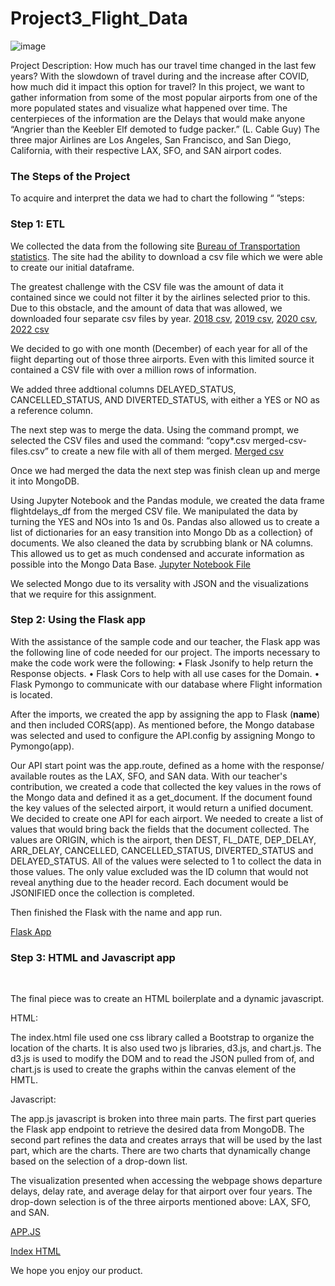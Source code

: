 # Project3_Flight_Data

![image](https://github.com/jrfloza12/GroupProject3/assets/122821004/ef7fe1a2-41ec-41f4-8198-053ddd448274)




Project Description: 
How much has our travel time changed in the last few years?
With the slowdown of travel during and the increase after COVID, how much did it impact this option for travel?
In this project, we want to gather information from some of the most popular airports from one of the more populated states and visualize what happened over time.
The centerpieces of the information are the Delays that would make anyone “Angrier than the Keebler Elf demoted to fudge packer.” (L. Cable Guy)
The three major Airlines are Los Angeles, San Francisco, and San Diego, California, with their respective LAX, SFO, and SAN airport codes.


### The Steps of the Project
To acquire and interpret the data we had to chart the following “ ”steps:

### Step 1: ETL
We collected the data from the following site <a href="https://data.bts.gov/" target="_blank">Bureau of Transportation statistics</a>. The site had the ability to download a csv file which we were able to create our initial  dataframe.

The greatest challenge with the CSV file was the amount of data it contained since we could not filter it by the airlines selected prior to this. Due to this obstacle, and the amount of data that was allowed, we downloaded four separate csv files by year.  [2018 csv](T_ONTIME_MARKETING_2018.csv), [2019 csv](T_ONTIME_MARKETING_2019.csv), [2020 csv](T_ONTIME_MARKETING_2020.csv), [2022 csv](T_ONTIME_MARKETING_2022.csv) 

We decided to go with one month (December) of each year for all of the fiight departing out of those three airports. Even with this limited source it contained a CSV file with over a million rows of information. 

We added three addtional columns DELAYED_STATUS, CANCELLED_STATUS, AND DIVERTED_STATUS, with either a YES or NO as a reference column.

The next step was to merge the data. Using the command prompt, we selected the CSV files and used the command: “copy*.csv merged-csv-files.csv” to create a new file with all of them merged.  [Merged csv](merged-csv-files-edited.csv)

Once we had merged the data the next step was finish clean up and merge it into MongoDB.

Using Jupyter Notebook and the Pandas module, we created the data frame flightdelays_df from the merged CSV file. We manipulated the data by turning the YES and NOs into 1s and 0s. Pandas also allowed us to create a list of dictionaries for an easy transition into Mongo Db as a collection} of documents. We also cleaned the data by scrubbing blank or NA columns. This allowed us to get as much condensed and accurate information as possible into the Mongo Data Base. [Jupyter Notebook File](Project3ETL.ipynb)

We selected Mongo due to its versality with JSON and the visualizations that we require for this assignment.


### Step 2: Using the Flask app

With the assistance of the sample code and our teacher, the Flask app was the following line of code needed for our project. 
The imports necessary to make the code work were the following:
• Flask Jsonify to help return the Response objects.
• Flask Cors to help with all use cases for the Domain.
• Flask Pymongo to communicate with our database where Flight information is located.

After the imports, we created the app by assigning the app to Flask (__name__) and then included CORS(app).
As mentioned before, the Mongo database was selected and used to configure the API.config by assigning Mongo to Pymongo(app).

Our API start point was the app.route, defined as a home with the response/ available routes as the LAX, SFO, and SAN data.
With our teacher's contribution, we created a code that collected the key values in the rows of the Mongo data and defined it as a get_document.
If the document found the key values of the selected airport, it would return a unified document. We decided to create one API for each airport. We needed to create a list of values that would bring back the fields that the document collected. The values are ORIGIN, which is the airport, then DEST, FL_DATE, DEP_DELAY, ARR_DELAY, CANCELLED, CANCELLED_STATUS, DIVERTED_STATUS and DELAYED_STATUS. All of the values were selected to 1 to collect the data in those values. The only value excluded was the ID column that would not reveal anything due to the header record.
Each document would be JSONIFIED once the collection is completed.


Then finished the Flask with the name and app run.

[Flask App](Project3Flask.py)


### Step 3: HTML and Javascript app </br>
</br>

The final piece was to create an HTML boilerplate and a dynamic javascript.

HTML:

The index.html file used one css library called a Bootstrap to organize the location of the charts.  It is also used two js libraries, d3.js, and chart.js.  The d3.js is used to modify the DOM and to read the JSON pulled from of, and chart.js is used to create the graphs within the canvas element of the HMTL. 

Javascript:

The app.js javascript is broken into three main parts.  The first part queries the Flask app endpoint to retrieve the desired data from MongoDB.  The second part refines the data and creates arrays that will be used by the last part, which are the charts.  There are two charts that dynamically change based on the selection of a drop-down list.  

The visualization presented when accessing the webpage shows departure delays, delay rate, and average delay for that airport over four years.  The drop-down selection is of the three airports mentioned above: LAX, SFO, and SAN. 

[APP.JS](app/app.js) 

[Index HTML](app/index.html)


We hope you enjoy our product. 


